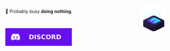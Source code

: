 <img src="ilus-code.svg" min-width="75px" max-width="75px" width="75px" align="right" alt="logoxo">

<p align="left"> 
 🥴 Probably busy <strong>doing nothing</strong>.
</p>

<br>

<p align="left">
  <a href="“https://discordapp.com/users/526747520802750467" alt="Discord">
    <img src="disc.svg"/>
  </a>
</p>
